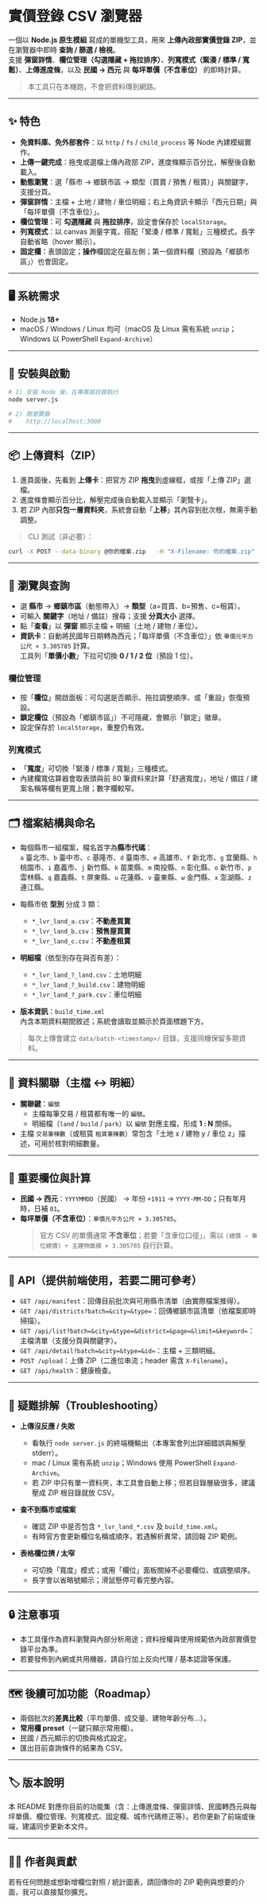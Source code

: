 
# 實價登錄 CSV 瀏覽器

一個以 **Node.js 原生模組** 寫成的單機型工具，用來 **上傳內政部實價登錄 ZIP**，並在瀏覽器中即時 **查詢 / 篩選 / 檢視**。  
支援 **彈窗詳情**、**欄位管理（勾選隱藏 + 拖拉排序）**、**列寬模式（緊湊 / 標準 / 寬鬆）**、**上傳進度條**，以及 **民國 → 西元** 與 **每坪單價（不含車位）** 的即時計算。

> 本工具只在本機跑，不會把資料傳到網路。

---

## ✨ 特色

- **免資料庫、免外部套件**：以 `http` / `fs` / `child_process` 等 Node 內建模組實作。
- **上傳一鍵完成**：拖曳或選檔上傳內政部 ZIP，進度條顯示百分比，解壓後自動載入。
- **動態瀏覽**：選「縣市 → 鄉鎮市區 → 類型（買賣 / 預售 / 租賃）」與關鍵字，支援分頁。
- **彈窗詳情**：主檔 + 土地 / 建物 / 車位明細；右上角資訊卡顯示「西元日期」與「每坪單價（不含車位）」。
- **欄位管理**：可 **勾選隱藏** 與 **拖拉排序**，設定會保存於 `localStorage`。
- **列寬模式**：以 canvas 測量字寬，搭配「緊湊 / 標準 / 寬鬆」三種模式，長字自動省略（hover 顯示）。
- **固定欄**：表頭固定；**操作**欄固定在最左側；第一個資料欄（預設為「鄉鎮市區」）也會固定。

---

## 🖥 系統需求

- Node.js **18+**
- macOS / Windows / Linux 均可（macOS 及 Linux 需有系統 `unzip`；Windows 以 PowerShell `Expand-Archive`）

---

## 🚀 安裝與啟動

```bash
# 1) 安裝 Node 後，在專案根目錄執行
node server.js

# 2) 開瀏覽器
#    http://localhost:3000
```

---

## 📦 上傳資料（ZIP）

1. 進頁面後，先看到 **上傳卡**：把官方 ZIP **拖曳**到虛線框，或按「上傳 ZIP」選檔。
2. 進度條會顯示百分比，解壓完成後自動載入並顯示「瀏覽卡」。  
3. 若 ZIP 內部**只包一層資料夾**，系統會自動「**上移**」其內容到批次根，無需手動調整。

> CLI 測試（非必要）：
```bash
curl -X POST --data-binary @你的檔案.zip   -H "X-Filename: 你的檔案.zip"   http://localhost:3000/upload
```

---

## 🔎 瀏覽與查詢

- 選 **縣市** → **鄉鎮市區**（動態帶入）→ **類型**（a=買賣、b=預售、c=租賃）。
- 可輸入 **關鍵字**（地址 / 備註）搜尋；支援 **分頁大小** 選擇。
- 點「**查看**」以 **彈窗** 顯示主檔 + 明細（土地 / 建物 / 車位）。
- **資訊卡**：自動將民國年日期轉為西元；「每坪單價（不含車位）」依 `單價元平方公尺 × 3.305785` 計算。  
  工具列「**單價小數**」下拉可切換 **0 / 1 / 2 位**（預設 1 位）。

### 欄位管理
- 按「**欄位**」開啟面板：可勾選是否顯示、拖拉調整順序、或「重設」恢復預設。  
- **鎖定欄位**（預設為「鄉鎮市區」）不可隱藏，會顯示「鎖定」徽章。
- 設定保存於 `localStorage`，重整仍有效。

### 列寬模式
- 「**寬度**」可切換「緊湊 / 標準 / 寬鬆」三種模式。  
- 內建欄寬估算器會取表頭與前 80 筆資料來計算「舒適寬度」，地址 / 備註 / 建案名稱等欄有更寬上限；數字欄較窄。

---

## 🗂 檔案結構與命名

- 每個縣市一組檔案，檔名首字為**縣市代碼**：  
  `a` 臺北市、`b` 臺中市、`c` 基隆市、`d` 臺南市、`e` 高雄市、`f` 新北市、`g` 宜蘭縣、`h` 桃園市、`i` 嘉義市、`j` 新竹縣、`k` 苗栗縣、`m` 南投縣、`n` 彰化縣、`o` 新竹市、`p` 雲林縣、`q` 嘉義縣、`t` 屏東縣、`u` 花蓮縣、`v` 臺東縣、`w` 金門縣、`x` 澎湖縣、`z` 連江縣。

- 每縣市依 **型別** 分成 3 類：
  - `*_lvr_land_a.csv`：**不動產買賣**
  - `*_lvr_land_b.csv`：**預售屋買賣**
  - `*_lvr_land_c.csv`：**不動產租賃**

- **明細檔**（依型別存在與否有差）：
  - `*_lvr_land_?_land.csv`：土地明細
  - `*_lvr_land_?_build.csv`：建物明細
  - `*_lvr_land_?_park.csv`：車位明細

- **版本資訊**：`build_time.xml`  
  內含本期資料期間敘述；系統會讀取並顯示於頁面標題下方。

> 每次上傳會建立 `data/batch-<timestamp>/` 目錄，支援同機保留多期資料。

---

## 🔗 資料關聯（主檔 ↔ 明細）

- **關聯鍵**：`編號`
  - 主檔每筆交易 / 租賃都有唯一的 `編號`。
  - 明細檔（`land` / `build` / `park`）以 `編號` 對應主檔，形成 **1 : N** 關係。
- 主檔 `交易筆棟數`（或租賃 `租賃筆棟數`）常包含「土地 x / 建物 y / 車位 z」描述，可用於核對明細數量。

---

## 🧮 重要欄位與計算

- **民國 → 西元**：`YYYYMMDD`（民國） → 年份 `+1911` → `YYYY-MM-DD`；只有年月時，日補 `01`。
- **每坪單價（不含車位）**：`單價元平方公尺 × 3.305785`。  
  > 官方 CSV 的單價通常 **不含車位**；若要「含車位口徑」，需以 `(總價 − 車位總價) ÷ 主建物面積 × 3.305785` 自行計算。

---

## 🔌 API（提供前端使用，若要二開可參考）

- `GET /api/manifest`：回傳目前批次與可用縣市清單（由實際檔案推得）。
- `GET /api/districts?batch=&city=&type=`：回傳鄉鎮市區清單（依檔案即時掃描）。
- `GET /api/list?batch=&city=&type=&district=&page=&limit=&keyword=`：主檔清單（支援分頁與關鍵字）。
- `GET /api/detail?batch=&city=&type=&id=`：主檔 + 三類明細。
- `POST /upload`：上傳 ZIP（二進位串流；header 需含 `X-Filename`）。
- `GET /api/health`：健康檢查。

---

## 🧰 疑難排解（Troubleshooting）

- **上傳沒反應 / 失敗**
  - 看執行 `node server.js` 的終端機輸出（本專案會列出詳細錯誤與解壓 stderr）。
  - mac / Linux 需有系統 `unzip`；Windows 使用 PowerShell `Expand-Archive`。
  - 若 ZIP 中只有單一資料夾，本工具會自動上移；但若目錄層級很多，建議壓成 ZIP 根目錄就放 CSV。

- **查不到縣市或檔案**
  - 確認 ZIP 中是否包含 `*_lvr_land_*.csv` 及 `build_time.xml`。
  - 有時官方會更新欄位名稱或順序，若遇解析異常，請回報 ZIP 範例。

- **表格欄位擠 / 太窄**
  - 可切換「寬度」模式；或用「欄位」面板關掉不必要欄位、或調整順序。
  - 長字會以省略號顯示；滑鼠懸停可看完整內容。

---

## 🔒 注意事項

- 本工具僅作為資料瀏覽與內部分析用途；資料授權與使用規範依內政部實價登錄平台為準。
- 若要發佈到內網或共用機器，請自行加上反向代理 / 基本認證等保護。

---

## 🗺 後續可加功能（Roadmap）

- 兩個批次的**差異比較**（平均單價、成交量、建物年齡分布…）。
- **常用欄 preset**（一鍵只顯示常用欄）。
- 民國 / 西元顯示的切換與格式設定。
- 匯出目前查詢條件的結果為 CSV。

---

## 🏷 版本說明

本 README 對應你目前的功能集（含：上傳進度條、彈窗詳情、民國轉西元與每坪單價、欄位管理、列寬模式、固定欄、城市代碼修正等）。若你更新了前端或後端，建議同步更新本文件。

---

## 👩‍💻 作者與貢獻

若有任何問題或想新增欄位對照 / 統計圖表，請回傳你的 ZIP 範例與想要的介面，我可以直接幫你擴充。

